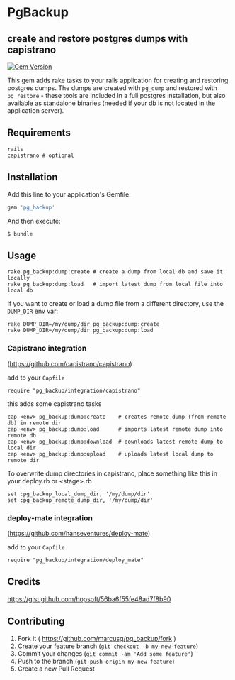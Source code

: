 # PgBackup

## create and restore postgres dumps with capistrano

[![Gem Version](https://badge.fury.io/rb/pg_backup.svg)](http://badge.fury.io/rb/pg_backup)

This gem adds rake tasks to your rails application for creating and restoring postgres dumps. The dumps are created with ```pg_dump``` and restored with ```pg_restore``` - these tools are included in a full postgres installation, but also available as standalone binaries (needed if your db is not located in the application server).

## Requirements
```
rails
capistrano # optional
```

## Installation

Add this line to your application's Gemfile:

```ruby
gem 'pg_backup'
```

And then execute:

    $ bundle

## Usage

```
rake pg_backup:dump:create # create a dump from local db and save it locally
rake pg_backup:dump:load   # import latest dump from local file into local db
```

If you want to create or load a dump file from a different directory, use the ``` DUMP_DIR ``` env var:
```
rake DUMP_DIR=/my/dump/dir pg_backup:dump:create
rake DUMP_DIR=/my/dump/dir pg_backup:dump:load
```

### Capistrano integration
(https://github.com/capistrano/capistrano)

add to your ```Capfile```
```
require "pg_backup/integration/capistrano"
````
this adds some capistrano tasks
```
cap <env> pg_backup:dump:create    # creates remote dump (from remote db) in remote dir
cap <env> pg_backup:dump:load      # imports latest remote dump into remote db
cap <env> pg_backup:dump:download  # downloads latest remote dump to local dir
cap <env> pg_backup:dump:upload    # uploads latest local dump to remote dir
```

To overwrite dump directories in capistrano, place something like this in your deploy.rb or \<stage\>.rb
```
set :pg_backup_local_dump_dir, '/my/dump/dir'
set :pg_backup_remote_dump_dir, '/my/dump/dir'
```

### deploy-mate integration
(https://github.com/hanseventures/deploy-mate)

add to your ```Capfile```

```
require "pg_backup/integration/deploy_mate"
```

## Credits
https://gist.github.com/hopsoft/56ba6f55fe48ad7f8b90

## Contributing

1. Fork it ( https://github.com/marcusg/pg_backup/fork )
2. Create your feature branch (`git checkout -b my-new-feature`)
3. Commit your changes (`git commit -am 'Add some feature'`)
4. Push to the branch (`git push origin my-new-feature`)
5. Create a new Pull Request
